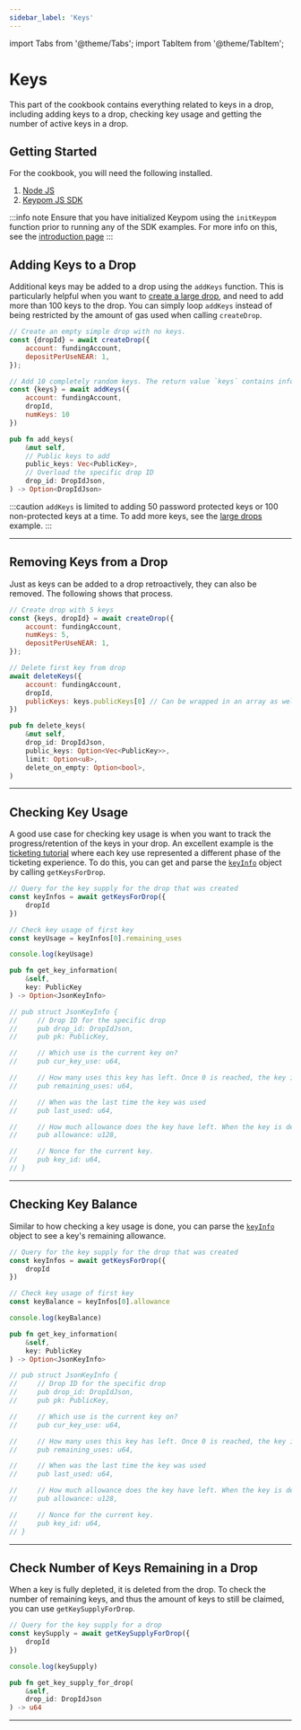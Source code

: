 ```yaml
---
sidebar_label: 'Keys'
---
```

import Tabs from '@theme/Tabs';
import TabItem from '@theme/TabItem';

# Keys
This part of the cookbook contains everything related to keys in a drop, including adding keys to a drop, checking key usage and getting the number of active keys in a drop.
## Getting Started
For the cookbook, you will need the following installed. 
1. [Node JS](https://docs.npmjs.com/downloading-and-installing-node-js-and-npm)  
2. [Keypom JS SDK](https://github.com/keypom/keypom-js#getting-started)


:::info note
Ensure that you have initialized Keypom using the `initKeypom` function prior to running any of the SDK examples. For more info on this, see the [introduction page](welcome.md#connection-to-near-and-initializing-the-sdk)
:::


## Adding Keys to a Drop
Additional keys may be added to a drop using the `addKeys` function. This is particularly helpful when you want to [create a large drop](drops/NEAR.md#creating-a-large-drop), and need to add more than 100 keys to the drop. You can simply loop `addKeys` instead of being restricted by the amount of gas used when calling `createDrop`. 

<Tabs>
<TabItem value="SDK" label="🔑 Keypom SDK">

```js
// Create an empty simple drop with no keys.
const {dropId} = await createDrop({
    account: fundingAccount,
    depositPerUseNEAR: 1,
});

// Add 10 completely random keys. The return value `keys` contains information about the generated keys
const {keys} = await addKeys({
    account: fundingAccount,
    dropId,
    numKeys: 10
})
```

</TabItem>
<TabItem value="CONTRACT" label="🦀 Rust Function Prototypes">

```rust
pub fn add_keys(
    &mut self,
    // Public keys to add
    public_keys: Vec<PublicKey>,
    // Overload the specific drop ID
    drop_id: DropIdJson,
) -> Option<DropIdJson> 
```

</TabItem>

</Tabs>

:::caution
`addKeys` is limited to adding 50 password protected keys or 100 non-protected keys at a time. To add more keys, see the [large drops](#creating-a-large-drop) example. 
:::

___

## Removing Keys from a Drop
Just as keys can be added to a drop retroactively, they can also be removed. The following shows that process. 

<Tabs>
<TabItem value="SDK" label="🔑 Keypom SDK">

```js
// Create drop with 5 keys
const {keys, dropId} = await createDrop({
    account: fundingAccount,
	numKeys: 5,
	depositPerUseNEAR: 1,
});

// Delete first key from drop
await deleteKeys({
    account: fundingAccount,
	dropId,
	publicKeys: keys.publicKeys[0] // Can be wrapped in an array as well
})
```

</TabItem>
<TabItem value="CONTRACT" label="🦀 Rust Function Prototypes">

```rust
pub fn delete_keys(
    &mut self,
    drop_id: DropIdJson,
    public_keys: Option<Vec<PublicKey>>,
    limit: Option<u8>,
    delete_on_empty: Option<bool>,
)
```

</TabItem>

</Tabs>

___

## Checking Key Usage
A good use case for checking key usage is when you want to track the progress/retention of the keys in your drop. An excellent example is the [ticketing tutorial](../Tutorials/Advanced/ticketing/architecture.md#keypom-solution) where each key use represented a different phase of the ticketing experience. To do this, you can get and parse the [`keyInfo`](../keypom-sdk/Core/interfaces/KeyInfo.md) object by calling `getKeysForDrop`. 

<Tabs>
<TabItem value="SDK" label="🔑 Keypom SDK">

```js
// Query for the key supply for the drop that was created
const keyInfos = await getKeysForDrop({
    dropId
})

// Check key usage of first key
const keyUsage = keyInfos[0].remaining_uses

console.log(keyUsage)
```

</TabItem>
<TabItem value="CONTRACT" label="🦀 Rust Function Prototypes">

```rust
pub fn get_key_information(
    &self, 
    key: PublicKey
) -> Option<JsonKeyInfo>

// pub struct JsonKeyInfo {
//     // Drop ID for the specific drop
//     pub drop_id: DropIdJson,
//     pub pk: PublicKey,

//     // Which use is the current key on?
//     pub cur_key_use: u64,

//     // How many uses this key has left. Once 0 is reached, the key is deleted
//     pub remaining_uses: u64,

//     // When was the last time the key was used
//     pub last_used: u64,

//     // How much allowance does the key have left. When the key is deleted, this is refunded to the funder's balance.
//     pub allowance: u128,

//     // Nonce for the current key.
//     pub key_id: u64,
// }
```

</TabItem>

</Tabs>

___

## Checking Key Balance 
Similar to how checking a key usage is done, you can parse the [`keyInfo`](../keypom-sdk/Core/interfaces/KeyInfo.md) object to see a key's remaining allowance. 

<Tabs>
<TabItem value="SDK" label="🔑 Keypom SDK">

```js
// Query for the key supply for the drop that was created
const keyInfos = await getKeysForDrop({
    dropId
})

// Check key usage of first key
const keyBalance = keyInfos[0].allowance

console.log(keyBalance)
```

</TabItem>
<TabItem value="CONTRACT" label="🦀 Rust Function Prototypes">

```rust
pub fn get_key_information(
    &self, 
    key: PublicKey
) -> Option<JsonKeyInfo>

// pub struct JsonKeyInfo {
//     // Drop ID for the specific drop
//     pub drop_id: DropIdJson,
//     pub pk: PublicKey,

//     // Which use is the current key on?
//     pub cur_key_use: u64,

//     // How many uses this key has left. Once 0 is reached, the key is deleted
//     pub remaining_uses: u64,

//     // When was the last time the key was used
//     pub last_used: u64,

//     // How much allowance does the key have left. When the key is deleted, this is refunded to the funder's balance.
//     pub allowance: u128,

//     // Nonce for the current key.
//     pub key_id: u64,
// }
```

</TabItem>

</Tabs>

___

## Check Number of Keys Remaining in a Drop
When a key is fully depleted, it is deleted from the drop. To check the number of remaining keys, and thus the amount of keys to still be claimed, you can use `getKeySupplyForDrop`.

<Tabs>
<TabItem value="SDK" label="🔑 Keypom SDK">

```js
// Query for the key supply for a drop
const keySupply = await getKeySupplyForDrop({
    dropId
})

console.log(keySupply)
```

</TabItem>
<TabItem value="CONTRACT" label="🦀 Rust Function Prototypes">

```rust
pub fn get_key_supply_for_drop(
    &self, 
    drop_id: DropIdJson
) -> u64
```

</TabItem>

</Tabs>

___
